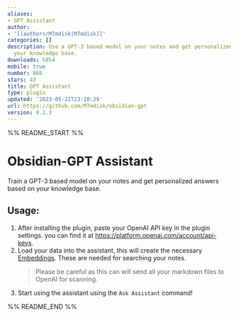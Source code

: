 ```yaml
---
aliases:
- GPT Assistant
author:
- '[[authors/M7mdisk|M7mdisk]]'
categories: []
description: Use a GPT-3 based model on your notes and get personalized answers from
  your knowledge base.
downloads: 5854
mobile: true
number: 860
stars: 43
title: GPT Assistant
type: plugin
updated: '2023-05-21T23:10:29'
url: https://github.com/M7mdisk/obsidian-gpt
version: 0.1.3
---
```


%% README_START %%

# Obsidian-GPT Assistant

Train a GPT-3 based model on your notes and get personalized answers based on your knowledge base.

## Usage:

1. After installing the plugin, paste your OpenAI API key in the plugin settings. you can find it at https://platform.openai.com/account/api-keys.
2. Load your data into the assistant, this will create the necessary [Embeddings](https://platform.openai.com/docs/guides/embeddings/). These are needed for searching your notes.
    > Please be careful as this can will send all your markdown files to OpenAI for scanning.
3. Start using the assistant using the `Ask Assistant` command!


%% README_END %%